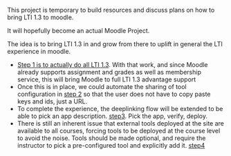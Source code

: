 This project is temporary to build resources and discuss plans on how to bring LTI 1.3 to moodle.

It will hopefully become an actual Moodle Project.

The idea is to bring LTI 1.3 in and grow from there to uplift in general the LTI experience in
moodle.

- [Step 1 is to actually do all LTI 1.3](step1-coreLTI13support.md). With that work, and since
Moodle already supports assignment and grades as well as membership service, this will bring
Moodle to full LTI 1.3 advantage support
- Once this is in place, we could automate the sharing of tool configuration in [step 2](step2-simplerWithRegistrationCallback.md) so that
the user does not have to copy paste keys and ids, just a URL.
- To complete the experience, the deeplinking flow will be extended to be able to pick an
app description. [step3](step3-almostAutomaticWithDeepLinking.md). Pick the app, verify, deploy.
- There is still an inherent issue that external tools deployed at the site are available
to all courses, forcing tools to be deployed at the course level to avoid the noise. 
Tools should be made optional, and require the instructor to pick a
pre-configured tool and explicitly add it. [step4](step4-explicitDeployment.md)